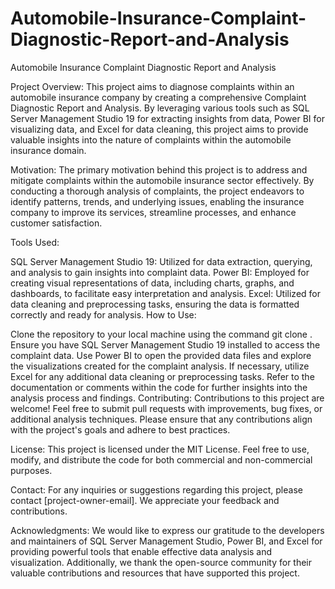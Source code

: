# Automobile-Insurance-Complaint-Diagnostic-Report-and-Analysis
Automobile Insurance Complaint Diagnostic Report and Analysis

Project Overview:
This project aims to diagnose complaints within an automobile insurance company by creating a comprehensive Complaint Diagnostic Report and Analysis.
By leveraging various tools such as SQL Server Management Studio 19 for extracting insights from data, Power BI for visualizing data, and Excel for data cleaning, 
this project aims to provide valuable insights into the nature of complaints within the automobile insurance domain.

Motivation:
The primary motivation behind this project is to address and mitigate complaints within the automobile insurance sector effectively. By conducting a thorough analysis of complaints,
the project endeavors to identify patterns, trends, and underlying issues, enabling the insurance company to improve its services, streamline processes, and enhance customer satisfaction.

Tools Used:

SQL Server Management Studio 19: Utilized for data extraction, querying, and analysis to gain insights into complaint data.
Power BI: Employed for creating visual representations of data, including charts, graphs, and dashboards, to facilitate easy interpretation and analysis.
Excel: Utilized for data cleaning and preprocessing tasks, ensuring the data is formatted correctly and ready for analysis.
How to Use:

Clone the repository to your local machine using the command git clone <repository-url>.
Ensure you have SQL Server Management Studio 19 installed to access the complaint data.
Use Power BI to open the provided data files and explore the visualizations created for the complaint analysis.
If necessary, utilize Excel for any additional data cleaning or preprocessing tasks.
Refer to the documentation or comments within the code for further insights into the analysis process and findings.
Contributing:
Contributions to this project are welcome! Feel free to submit pull requests with improvements, bug fixes, or additional analysis techniques. Please ensure that any contributions 
align with the project's goals and adhere to best practices.

License:
This project is licensed under the MIT License. Feel free to use, modify, and distribute the code for both commercial and non-commercial purposes.

Contact:
For any inquiries or suggestions regarding this project, please contact [project-owner-email]. We appreciate your feedback and contributions.

Acknowledgments:
We would like to express our gratitude to the developers and maintainers of SQL Server Management Studio, Power BI, and Excel for providing powerful tools that enable effective data 
analysis and visualization. Additionally, we thank the open-source community for their valuable contributions and resources that have supported this project.
